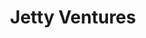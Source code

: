 ---
layout: firm_page
title: "Jetty Ventures"
id: "jettyventures.com"
permalink: "/jettyventuresjettyventures.com/"
website: "https://www.jettyventures.com"
offices: "South Lake Tahoe (United States), Bangalore (India), Singapore (Singapore), Dubai (United Arab Emirates), Bengaluru (India)"
investment_stages: "Series A, Series B"
portfolio_companies: "Euler Motors, Saveo, GoComet, Advantage Club, Yumlane"
portfolio_link: "https://www.jettyventures.com/portfolio"
investment_markets: "Technology, Staples, Consumption, Agriculture, Hospitality, Retail, Fintech, Healthtech, FMCG, B2B, B2C, Edutech, EV"
founded_year: "2018"
description: "Jetty Ventures provides sector-agnostic early-stage investments with a focus on staples, consumption, agriculture, technology, hospitality, and retail. They partner with high-growth, value-driven companies, aiming to deliver market-beating returns while nurturing the growth of visionary teams."
linkedin: "https://in.linkedin.com/company/jetty-ventures"
twitter: "https://twitter.com/Jetty_Ventures"
instagram: ""
team_page: ""
investor_type: "Venture Capital"
crunchbase: "https://www.crunchbase.com/organization/jetty-ventures"
pitchbook: "https://pitchbook.com/profiles/investor/399001-24"

# SEO Optimization
meta_title: "Jetty Ventures - VC Firm - projectstartups.com"
meta_description: "Jetty Ventures, Jetty Ventures provides sector-agnostic early-stage investments with a focus on staples, consumption, agriculture, technology, hospitality, and retail..."
meta_keywords: "Jetty Ventures, Technology, Staples, Consumption, Agriculture, Hospitality, Retail, Fintech, Healthtech, FMCG, B2B, B2C, Edutech, EV, VC firm, venture capital, startup investor, projectstartups.com"
canonical_url: "https://vc.projectstartups.com/jettyventuresjettyventures.com/"
---